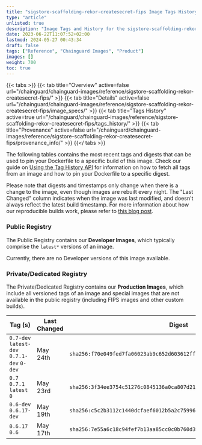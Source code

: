 ```yaml
---
title: "sigstore-scaffolding-rekor-createsecret-fips Image Tags History"
type: "article"
unlisted: true
description: "Image Tags and History for the sigstore-scaffolding-rekor-createsecret-fips Chainguard Image"
date: 2023-06-22T11:07:52+02:00
lastmod: 2024-05-27 00:43:34
draft: false
tags: ["Reference", "Chainguard Images", "Product"]
images: []
weight: 700
toc: true
---
```


{{< tabs >}}
{{< tab title="Overview" active=false url="/chainguard/chainguard-images/reference/sigstore-scaffolding-rekor-createsecret-fips/" >}}
{{< tab title="Details" active=false url="/chainguard/chainguard-images/reference/sigstore-scaffolding-rekor-createsecret-fips/image_specs/" >}}
{{< tab title="Tags History" active=true url="/chainguard/chainguard-images/reference/sigstore-scaffolding-rekor-createsecret-fips/tags_history/" >}}
{{< tab title="Provenance" active=false url="/chainguard/chainguard-images/reference/sigstore-scaffolding-rekor-createsecret-fips/provenance_info/" >}}
{{</ tabs >}}

The following tables contains the most recent tags and digests that can be used to pin your Dockerfile to a specific build of this image. Check our guide on [Using the Tag History API](/chainguard/chainguard-images/using-the-tag-history-api/) for information on how to fetch all tags from an image and how to pin your Dockerfile to a specific digest.

Please note that digests and timestamps only change when there is a change to the image, even though images are rebuilt every night. The "Last Changed" column indicates when the image was last modified, and doesn't always reflect the latest build timestamp. For more information about how our reproducible builds work, please refer to [this blog post](https://www.chainguard.dev/unchained/reproducing-chainguards-reproducible-image-builds).

### Public Registry
The Public Registry contains our **Developer Images**, which typically comprise the `latest*` versions of an image.

Currently, there are no Developer versions of this image available.

### Private/Dedicated Registry
The Private/Dedicated Registry contains our **Production Images**, which include all versioned tags of an image and special images that are not available in the public registry (including FIPS images and other custom builds).

| Tag (s)                                     | Last Changed | Digest                                                                    |
|---------------------------------------------|--------------|---------------------------------------------------------------------------|
|  `0.7-dev` `latest-dev` `0.7.1-dev` `0-dev` | May 24th     | `sha256:f70e049fed7fa06023ab9c652d603612ffbd3792ea7520765091b429c9ae7840` |
|  `0.7` `0.7.1` `latest` `0`                 | May 23rd     | `sha256:3f34ee3754c51276c0845136a0ca807d21dca446d7c7c4457182a7a7a88c658b` |
|  `0.6-dev` `0.6.17-dev`                     | May 19th     | `sha256:c5c2b3112c1440dcfaef6012b5a2c7599645171f2e4bc1d71bfcf0fe53bc3bca` |
|  `0.6.17` `0.6`                             | May 17th     | `sha256:7e55a6c18c94fef7b13aa85cc0c0b760d335704d020859c3181450fdbfc38377` |

